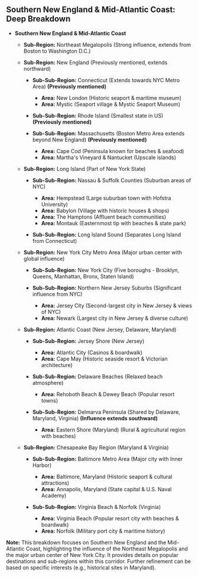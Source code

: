 ## Southern New England & Mid-Atlantic Coast: Deep Breakdown

- **Southern New England & Mid-Atlantic Coast**

  - **Sub-Region:** Northeast Megalopolis (Strong influence, extends from Boston to Washington D.C.)

  - **Sub-Region:** New England (Previously mentioned, extends northward)

    - **Sub-Sub-Region:** Connecticut (Extends towards NYC Metro Area) **(Previously mentioned)**

      - **Area:** New London (Historic seaport & maritime museum)
      - **Area:** Mystic (Seaport village & Mystic Seaport Museum)

    - **Sub-Sub-Region:** Rhode Island (Smallest state in US) **(Previously mentioned)**

    - **Sub-Sub-Region:** Massachusetts (Boston Metro Area extends beyond New England) **(Previously mentioned)**

      - **Area:** Cape Cod (Peninsula known for beaches & seafood)
      - **Area:** Martha's Vineyard & Nantucket (Upscale islands)

  - **Sub-Region:** Long Island (Part of New York State)

    - **Sub-Sub-Region:** Nassau & Suffolk Counties (Suburban areas of NYC)

      - **Area:** Hempstead (Large suburban town with Hofstra University)
      - **Area:** Babylon (Village with historic houses & shops)
      - **Area:** The Hamptons (Affluent beach communities)
      - **Area:** Montauk (Easternmost tip with beaches & state park)

    - **Sub-Sub-Region:** Long Island Sound (Separates Long Island from Connecticut)

  - **Sub-Region:** New York City Metro Area (Major urban center with global influence)

    - **Sub-Sub-Region:** New York City (Five boroughs - Brooklyn, Queens, Manhattan, Bronx, Staten Island)
    - **Sub-Sub-Region:** Northern New Jersey Suburbs (Significant influence from NYC)

      - **Area:** Jersey City (Second-largest city in New Jersey & views of NYC)
      - **Area:** Newark (Largest city in New Jersey & diverse culture)

  - **Sub-Region:** Atlantic Coast (New Jersey, Delaware, Maryland)

    - **Sub-Sub-Region:** Jersey Shore (New Jersey)

      - **Area:** Atlantic City (Casinos & boardwalk)
      - **Area:** Cape May (Historic seaside resort & Victorian architecture)

    - **Sub-Sub-Region:** Delaware Beaches (Relaxed beach atmosphere)

      - **Area:** Rehoboth Beach & Dewey Beach (Popular resort towns)

    - **Sub-Sub-Region:** Delmarva Peninsula (Shared by Delaware, Maryland, Virginia) **(Influence extends southward)**

      - **Area:** Eastern Shore (Maryland) (Rural & agricultural region with beaches)

  - **Sub-Region:** Chesapeake Bay Region (Maryland & Virginia)

    - **Sub-Sub-Region:** Baltimore Metro Area (Major city with Inner Harbor)

      - **Area:** Baltimore, Maryland (Historic seaport & cultural attractions)
      - **Area:** Annapolis, Maryland (State capital & U.S. Naval Academy)

    - **Sub-Sub-Region:** Virginia Beach & Norfolk (Virginia)

      - **Area:** Virginia Beach (Popular resort city with beaches & boardwalk)
      - **Area:** Norfolk (Military port city & maritime history)

**Note:** This breakdown focuses on Southern New England and the Mid-Atlantic Coast, highlighting the influence of the Northeast Megalopolis and the major urban center of New York City. It provides details on popular destinations and sub-regions within this corridor. Further refinement can be based on specific interests (e.g., historical sites in Maryland).

